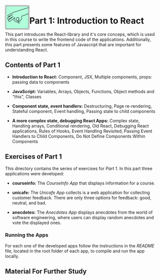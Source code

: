 <h1>
<img src="https://raw.githubusercontent.com/katerina-tziala/fullstackopen2019/master/documentation_images/part1_logo.png" alt="part logo" width="80" height="80" align="left" >
<br/>Part 1: Introduction to React<br/>
</h1>

This part introduces the React-library and it's core conceps, which is used in this course to write the frontend code of the applications. Additionally, this part presents some features of Javascript that are important for understanding React.

<h2>Contents of Part 1</h2>

* **Introduction to React:** Component, JSX, Multiple components, props: passing data to components

* **JavaScript:** Variables, Arrays, Objects, Functions, Object methods and "this", Classes

* **Component state, event handlers:** Destructuring, Page re-rendering, Stateful component, Event handling, Passing state to child components

* **A more complex state, debugging React Apps:** Complex state, Handling arrays, Conditional rendering, Old React, Debugging React applications, Rules of Hooks, Event Handling Revisited, Passing Event Handlers to Child Components, Do Not Define Components Within Components

<h2>Exercises of Part 1</h2>


This directory contains the series of exercises for *Part 1*. In this part three applications were developed:

* **courseinfo:** The *CourseInfo App* that displays information for a course.

* **unicafe:** The *Unicafe App* collects is a web application for collecting customer feedback. There are only three options for feedback: good, neutral, and bad.

* **anecdotes:** The *Anecdotes App* displays anecdotes from the world of software engineering, where users can display random anecdotes and vote the displayed ones. 

<h3>Running the Apps</h3>

For each one of the developed apps follow the instructions in the *README* file, located in the root folder of each app, to compile and run the app locally.

<h2>Material For Further Study</h2>
